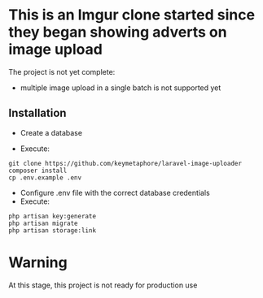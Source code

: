 # This is an Imgur clone started since they began showing adverts on image upload
The project is not yet complete: 
- multiple image upload in a single batch is not supported yet

## Installation

- Create a database

- Execute:
```
git clone https://github.com/keymetaphore/laravel-image-uploader
composer install
cp .env.example .env
```
- Configure .env file with the correct database credentials
- Execute:
```
php artisan key:generate
php artisan migrate
php artisan storage:link
```

# Warning
At this stage, this project is not ready for production use
